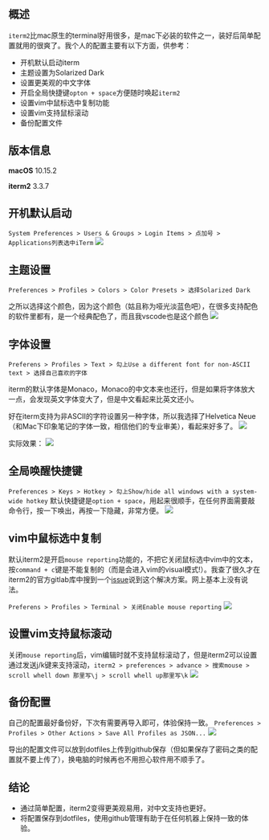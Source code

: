 [//title]:(简单配置让iterm2用得更爽)
[//englishTitle]:(awesome-iterm2-config)
[//category]:(mac,iterm2)
[//tags]:(mac,iterm2,dotfiles)
[//createTime]:(20200115)
[//lastUpdateTime]:(20200115)
## 概述
`iterm2`比mac原生的terminal好用很多，是mac下必装的软件之一，装好后简单配置就用的很爽了。我个人的配置主要有以下方面，供参考：

* 开机默认启动iterm
* 主题设置为Solarized Dark
* 设置更美观的中文字体
* 开启全局快捷键`opton + space`方便随时唤起`iterm2`
* 设置vim中鼠标选中复制功能
* 设置vim支持鼠标滚动
* 备份配置文件


## 版本信息
**macOS**
10.15.2

**iterm2**
3.3.7

## 开机默认启动
`System Preferences > Users & Groups > Login Items > 点加号 > Applications列表选中iTerm`
![](https://cdn.liushiming.cn/img/20200112193859.png)

## 主题设置
`Preferences > Profiles > Colors > Color Presets > 选择Solarized Dark`

之所以选择这个颜色，因为这个颜色（姑且称为哑光淡蓝色吧），在很多支持配色的软件里都有，是一个经典配色了，而且我vscode也是这个颜色
![](https://cdn.liushiming.cn/img/20200112190608.png)

## 字体设置
`Preferens > Profiles > Text > 勾上Use a different font for non-ASCII text > 选择自己喜欢的字体`

iterm的默认字体是Monaco，Monaco的中文本来也还行，但是如果将字体放大一点，会发现英文字体变大了，但是中文看起来比英文还小。

好在iterm支持为非ASCII的字符设置另一种字体，所以我选择了Helvetica Neue（和Mac下印象笔记的字体一致，相信他们的专业审美），看起来好多了。
![](https://cdn.liushiming.cn/img/20200112192650.png)

实际效果：
![](https://cdn.liushiming.cn/img/20200112195745.png)

## 全局唤醒快捷键
`Preferences > Keys > Hotkey > 勾上Show/hide all windows with a system-wide hotkey`
默认快捷键是`option + space`，用起来很顺手，在任何界面需要敲命令行，按一下唤出，再按一下隐藏，非常方便。
![](https://cdn.liushiming.cn/img/20200112193350.png)

## vim中鼠标选中复制
默认iterm2是开启`mouse reporting`功能的，不把它关闭鼠标选中vim中的文本，按`command + c`键是不能复制的（而是会进入vim的visual模式!）。我查了很久才在iterm2的官方gitlab库中搜到一个[issue](https://gitlab.com/gnachman/iterm2/issues/7799#)说到这个解决方案。网上基本上没有说法。

`Preferens > Profiles > Terminal > 关闭Enable mouse reporting`
![](https://cdn.liushiming.cn/img/20200112200627.png)

## 设置vim支持鼠标滚动
关闭`mouse reporting`后，vim编辑时就不支持鼠标滚动了，但是iterm2可以设置通过发送j/k键来支持滚动，`iterm2 > preferences > advance > 搜索mouse > scroll whell down 那里写\j > scroll whell up那里写\k`
![](https://cdn.liushiming.cn/img/iterm2scroll.jpg)

## 备份配置
自己的配置最好备份好，下次有需要再导入即可，体验保持一致。
`Preferences > Profiles > Other Actions > Save All Profiles as JSON...`
![](https://cdn.liushiming.cn/img/20200112201400.png)

导出的配置文件可以放到dotfiles上传到github保存（但如果保存了密码之类的配置就不要上传了），换电脑的时候再也不用担心软件用不顺手了。

## 结论
* 通过简单配置，iterm2变得更美观易用，对中文支持也更好。
* 将配置保存到dotfiles，使用github管理有助于在任何机器上保持一致的体验。

